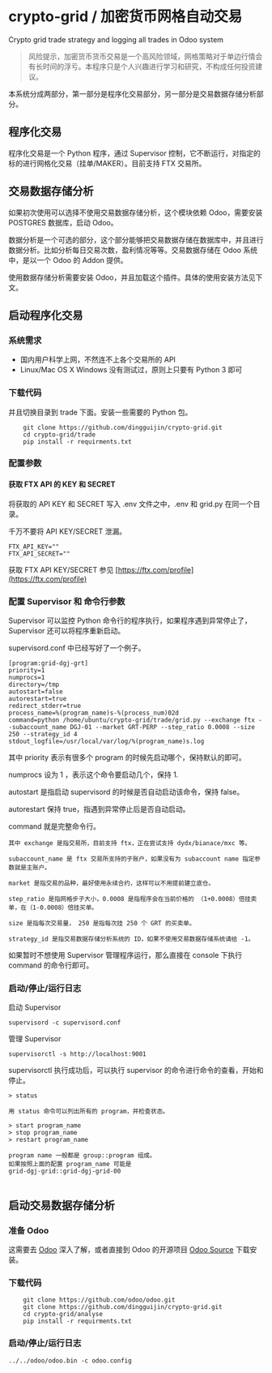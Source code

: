# crypto-grid / 加密货币网格自动交易
Crypto grid trade strategy and logging all trades in Odoo system

> 风险提示，加密货币货币交易是一个高风险领域，网格策略对于单边行情会有长时间的浮亏。本程序只是个人兴趣进行学习和研究，不构成任何投资建议。


本系统分成两部分，第一部分是程序化交易部分，另一部分是交易数据存储分析部分。

## 程序化交易

程序化交易是一个 Python 程序，通过 Supervisor 控制，它不断运行，对指定的标的进行网格化交易（挂单/MAKER）。目前支持 FTX 交易所。

## 交易数据存储分析

如果初次使用可以选择不使用交易数据存储分析，这个模块依赖 Odoo，需要安装 POSTGRES 数据库，启动 Odoo。

数据分析是一个可选的部分，这个部分能够把交易数据存储在数据库中，并且进行数据分析。比如分析每日交易次数，盈利情况等等。交易数据存储在 Odoo 系统中，是以一个 Odoo 的 Addon 提供。

使用数据存储分析需要安装 Odoo，并且加载这个插件。具体的使用安装方法见下文。

## 启动程序化交易


### 系统需求

* 国内用户科学上网，不然连不上各个交易所的 API
* Linux/Mac OS X Windows 没有测试过，原则上只要有 Python 3 即可

### 下载代码
并且切换目录到 trade 下面。安装一些需要的 Python 包。

```
    git clone https://github.com/dingguijin/crypto-grid.git
    cd crypto-grid/trade
    pip install -r requirments.txt
```

### 配置参数

#### 获取 FTX API 的 KEY 和 SECRET
将获取的 API KEY 和 SECRET 写入 .env 文件之中，.env 和 grid.py 在同一个目录。

千万不要将 API KEY/SECRET 泄漏。

```
FTX_API_KEY=""
FTX_API_SECRET=""
```

获取 FTX API KEY/SECRET 参见 [https://ftx.com/profile](https://ftx.com/profile)

### 配置 Supervisor 和 命令行参数

Supervisor 可以监控 Python 命令行的程序执行，如果程序遇到异常停止了，Supervisor 还可以将程序重新启动。

supervisord.conf 中已经写好了一个例子。

```
[program:grid-dgj-grt]
priority=1
numprocs=1
directory=/tmp
autostart=false
autorestart=true
redirect_stderr=true
process_name=%(program_name)s-%(process_num)02d
command=python /home/ubuntu/crypto-grid/trade/grid.py --exchange ftx --subaccount_name DGJ-01 --market GRT-PERP --step_ratio 0.0008 --size 250 --strategy_id 4
stdout_logfile=/usr/local/var/log/%(program_name)s.log
```

其中 priority 表示有很多个 program 的时候先启动哪个，保持默认的即可。

numprocs 设为 1 ，表示这个命令要启动几个，保持 1.

autostart 是指启动 supervisord 的时候是否自动启动该命令，保持 false。

autorestart 保持 true，指遇到异常停止后是否自动启动。

command 就是完整命令行。

```
其中 exchange 是指交易所，目前支持 ftx，正在尝试支持 dydx/bianace/mxc 等。

subaccount_name 是 ftx 交易所支持的子账户，如果没有为 subaccount name 指定参数就是主账户。

market 是指交易的品种，最好使用永续合约，这样可以不用提前建立底仓。

step_ratio 是指网格步子大小，0.0008 是指程序会在当前价格的 （1+0.0008）倍挂卖单，在（1-0.0008）倍挂买单。

size 是指每次交易量， 250 是指每次挂 250 个 GRT 的买卖单。

strategy_id 是指交易数据存储分析系统的 ID，如果不使用交易数据存储系统请给 -1。
```

如果暂时不想使用 Supervisor 管理程序运行，那么直接在 console 下执行 command 的命令行即可。

### 启动/停止/运行日志
启动 Supervisor

```
supervisord -c supervisord.conf
```

管理 Supervisor

```
supervisorctl -s http://localhost:9001

```

supervisorctl 执行成功后，可以执行 supervisor 的命令进行命令的查看，开始和停止。

```
> status

用 status 命令可以列出所有的 program，并检查状态。

> start program_name
> stop program_name
> restart program_name

program name 一般都是 group::program 组成。
如果按照上面的配置 program_name 可能是
grid-dgj-grid::grid-dgj-grid-00


```

## 启动交易数据存储分析

### 准备 Odoo

这需要去 [Odoo](https://odoo.com) 深入了解，或者直接到 Odoo 的开源项目 [Odoo Source](https://github.com/odoo/odoo) 下载安装。

### 下载代码

```
    git clone https://github.com/odoo/odoo.git
    git clone https://github.com/dingguijin/crypto-grid.git
    cd crypto-grid/analyse
    pip install -r requirments.txt

```


### 启动/停止/运行日志

```
../../odoo/odoo.bin -c odoo.config
```
